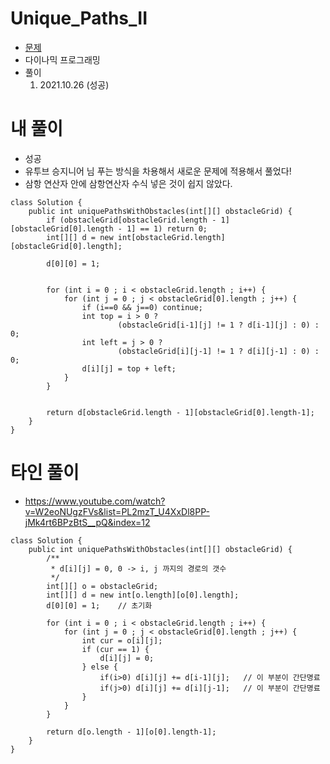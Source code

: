 # Unique_Paths_II
- [문제](https://leetcode.com/problems/unique-paths-ii/description/)
- 다이나믹 프로그래밍
- 풀이
    1. 2021.10.26 (성공)

# 내 풀이
- 성공
- 유투브 승지니어 님 푸는 방식을 차용해서 새로운 문제에 적용해서 풀었다!
- 삼항 연산자 안에 삼항연산자 수식 넣은 것이 쉽지 않았다.
```
class Solution {
    public int uniquePathsWithObstacles(int[][] obstacleGrid) {
        if (obstacleGrid[obstacleGrid.length - 1][obstacleGrid[0].length - 1] == 1) return 0;
        int[][] d = new int[obstacleGrid.length][obstacleGrid[0].length];

        d[0][0] = 1;
        

        for (int i = 0 ; i < obstacleGrid.length ; i++) {
            for (int j = 0 ; j < obstacleGrid[0].length ; j++) {
                if (i==0 && j==0) continue;
                int top = i > 0 ?
                        (obstacleGrid[i-1][j] != 1 ? d[i-1][j] : 0) : 0;
                int left = j > 0 ?
                        (obstacleGrid[i][j-1] != 1 ? d[i][j-1] : 0) : 0;
                d[i][j] = top + left;
            }
        }


        return d[obstacleGrid.length - 1][obstacleGrid[0].length-1];
    }
}
```

# 타인 풀이
- https://www.youtube.com/watch?v=W2eoNUgzFVs&list=PL2mzT_U4XxDl8PP-jMk4rt6BPzBtS__pQ&index=12
```
class Solution {
    public int uniquePathsWithObstacles(int[][] obstacleGrid) {
        /**
         * d[i][j] = 0, 0 -> i, j 까지의 경로의 갯수
         */
        int[][] o = obstacleGrid;
        int[][] d = new int[o.length][o[0].length];
        d[0][0] = 1;    // 초기화

        for (int i = 0 ; i < obstacleGrid.length ; i++) {
            for (int j = 0 ; j < obstacleGrid[0].length ; j++) {
                int cur = o[i][j];
                if (cur == 1) {
                    d[i][j] = 0;
                } else {
                    if(i>0) d[i][j] += d[i-1][j];   // 이 부분이 간단명료
                    if(j>0) d[i][j] += d[i][j-1];   // 이 부분이 간단명료
                }
            }
        }
        
        return d[o.length - 1][o[0].length-1];
    }
}
```